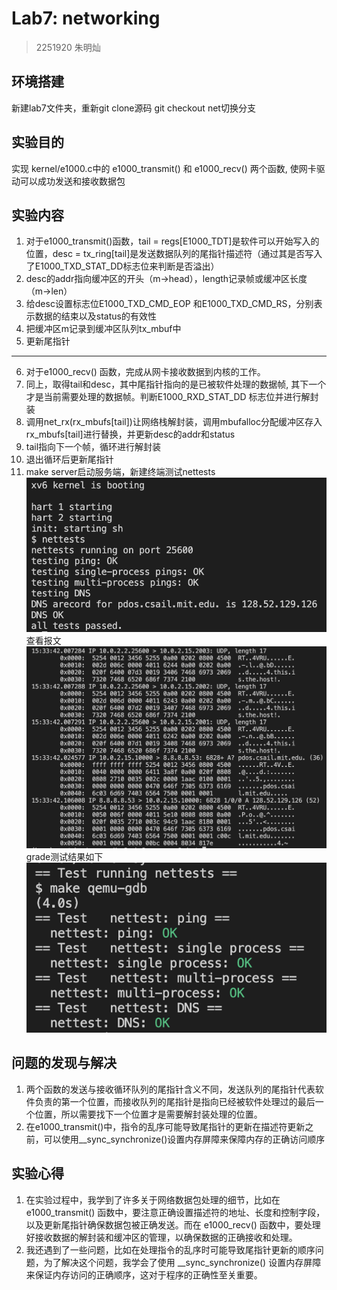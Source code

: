 # Lab7: networking
> 2251920
> 朱明灿
## 环境搭建
新建lab7文件夹，重新git clone源码
git checkout net切换分支
## 实验目的
实现 kernel/e1000.c中的 e1000_transmit() 和 e1000_recv() 两个函数, 使网卡驱动可以成功发送和接收数据包
## 实验内容
1. 对于e1000_transmit()函数，tail = regs[E1000_TDT]是软件可以开始写入的位置，desc = tx_ring[tail]是发送数据队列的尾指针描述符（通过其是否写入了E1000_TXD_STAT_DD标志位来判断是否溢出）
2. desc的addr指向缓冲区的开头（m->head），length记录帧或缓冲区长度（m->len）
3. 给desc设置标志位E1000_TXD_CMD_EOP 和E1000_TXD_CMD_RS，分别表示数据的结束以及status的有效性
4. 把缓冲区m记录到缓冲区队列tx_mbuf中
5. 更新尾指针
***
6. 对于e1000_recv() 函数，完成从网卡接收数据到内核的工作。
7. 同上，取得tail和desc，其中尾指针指向的是已被软件处理的数据帧, 其下一个才是当前需要处理的数据帧。判断E1000_RXD_STAT_DD 标志位并进行解封装
8. 调用net_rx(rx_mbufs[tail])让网络栈解封装，调用mbufalloc分配缓冲区存入rx_mbufs[tail]进行替换，并更新desc的addr和status
9. tail指向下一个帧，循环进行解封装
10. 退出循环后更新尾指针
11. make server启动服务端，新建终端测试nettests
    ![net](images/test.png)
    查看报文
    ![pack](images/packets.png)
    grade测试结果如下
    ![grade](images/grade.png)
## 问题的发现与解决
1. 两个函数的发送与接收循环队列的尾指针含义不同，发送队列的尾指针代表软件负责的第一个位置，而接收队列的尾指针是指向已经被软件处理过的最后一个位置，所以需要找下一个位置才是需要解封装处理的位置。
2. 在e1000_transmit()中，指令的乱序可能导致尾指针的更新在描述符更新之前，可以使用__sync_synchronize()设置内存屏障来保障内存的正确访问顺序
## 实验心得
1. 在实验过程中，我学到了许多关于网络数据包处理的细节，比如在 e1000_transmit() 函数中，要注意正确设置描述符的地址、长度和控制字段，以及更新尾指针确保数据包被正确发送。而在 e1000_recv() 函数中，要处理好接收数据的解封装和缓冲区的管理，以确保数据的正确接收和处理。
2. 我还遇到了一些问题，比如在处理指令的乱序时可能导致尾指针更新的顺序问题，为了解决这个问题，我学会了使用 __sync_synchronize() 设置内存屏障来保证内存访问的正确顺序，这对于程序的正确性至关重要。